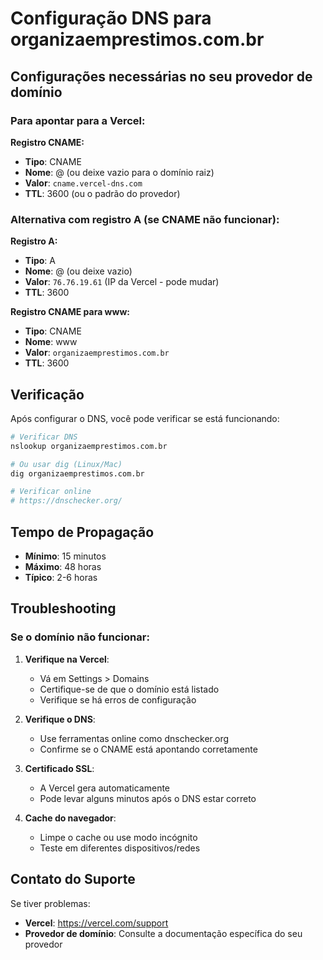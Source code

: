 # Configuração DNS para organizaemprestimos.com.br

## Configurações necessárias no seu provedor de domínio

### Para apontar para a Vercel:

**Registro CNAME:**
- **Tipo**: CNAME
- **Nome**: @ (ou deixe vazio para o domínio raiz)
- **Valor**: `cname.vercel-dns.com`
- **TTL**: 3600 (ou o padrão do provedor)

### Alternativa com registro A (se CNAME não funcionar):

**Registro A:**
- **Tipo**: A
- **Nome**: @ (ou deixe vazio)
- **Valor**: `76.76.19.61` (IP da Vercel - pode mudar)
- **TTL**: 3600

**Registro CNAME para www:**
- **Tipo**: CNAME
- **Nome**: www
- **Valor**: `organizaemprestimos.com.br`
- **TTL**: 3600

## Verificação

Após configurar o DNS, você pode verificar se está funcionando:

```bash
# Verificar DNS
nslookup organizaemprestimos.com.br

# Ou usar dig (Linux/Mac)
dig organizaemprestimos.com.br

# Verificar online
# https://dnschecker.org/
```

## Tempo de Propagação

- **Mínimo**: 15 minutos
- **Máximo**: 48 horas
- **Típico**: 2-6 horas

## Troubleshooting

### Se o domínio não funcionar:

1. **Verifique na Vercel**:
   - Vá em Settings > Domains
   - Certifique-se de que o domínio está listado
   - Verifique se há erros de configuração

2. **Verifique o DNS**:
   - Use ferramentas online como dnschecker.org
   - Confirme se o CNAME está apontando corretamente

3. **Certificado SSL**:
   - A Vercel gera automaticamente
   - Pode levar alguns minutos após o DNS estar correto

4. **Cache do navegador**:
   - Limpe o cache ou use modo incógnito
   - Teste em diferentes dispositivos/redes

## Contato do Suporte

Se tiver problemas:
- **Vercel**: https://vercel.com/support
- **Provedor de domínio**: Consulte a documentação específica do seu provedor